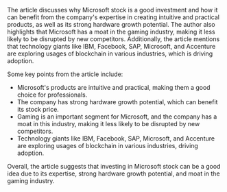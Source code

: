 The article discusses why Microsoft stock is a good investment and how it can benefit from the company's expertise in creating intuitive and practical products, as well as its strong hardware growth potential. The author also highlights that Microsoft has a moat in the gaming industry, making it less likely to be disrupted by new competitors. Additionally, the article mentions that technology giants like IBM, Facebook, SAP, Microsoft, and Accenture are exploring usages of blockchain in various industries, which is driving adoption.

Some key points from the article include:

* Microsoft's products are intuitive and practical, making them a good choice for professionals.
* The company has strong hardware growth potential, which can benefit its stock price.
* Gaming is an important segment for Microsoft, and the company has a moat in this industry, making it less likely to be disrupted by new competitors.
* Technology giants like IBM, Facebook, SAP, Microsoft, and Accenture are exploring usages of blockchain in various industries, driving adoption.

Overall, the article suggests that investing in Microsoft stock can be a good idea due to its expertise, strong hardware growth potential, and moat in the gaming industry.